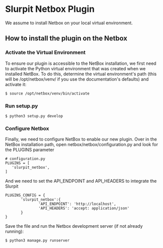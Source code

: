 # Slurpit Netbox Plugin

We assume to install Netbox on your local virtual environment.
## How to install the plugin on the Netbox

 ### Activate the Virtual Environment
 
 To ensure our plugin is accessible to the NetBox installation, we first need to activate the Python virtual environment that was created when we installed NetBox. To do this, determine the virtual environment's path (this will be /opt/netbox/venv/ if you use the documentation's defaults) and activate it:

 ```
$ source /opt/netbox/venv/bin/activate
 ```

 ### Run setup.py

 ```
$ python3 setup.py develop
 ```

 ### Configure Netbox
 
 Finally, we need to configure NetBox to enable our new plugin. Over in the NetBox installation path, open netbox/netbox/configuration.py and look for the PLUGINS parameter

 ```
# configuration.py
PLUGINS = [
    'slurpit_netbox',
]
 ``` 

 And we need to set the API_ENDPOINT and API_HEADERS to integrate the Slurpit

 ```
PLUGINS_CONFIG = {
        'slurpit_netbox':{
                'API_ENDPOINT': 'http://localhost',
                'API_HEADERS': 'accept: application/json'
        }
}
 ```

 Save the file and run the Netbox development server (if not already running):

 ```
$ python3 manage.py runserver
 ```
